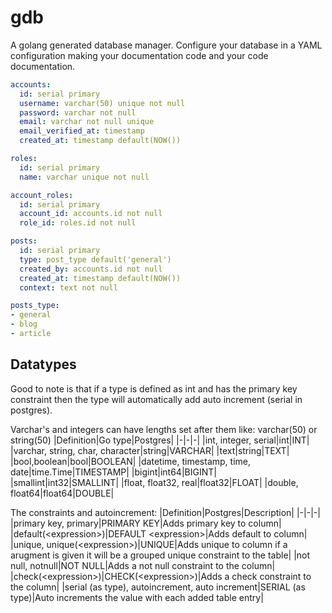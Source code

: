 # gdb
A golang generated database manager.
Configure your database in a YAML configuration making your documentation code and your code documentation.
```yaml
accounts:
  id: serial primary
  username: varchar(50) unique not null
  password: varchar not null
  email: varchar not null unique
  email_verified_at: timestamp
  created_at: timestamp default(NOW())

roles:
  id: serial primary
  name: varchar unique not null

account_roles:
  id: serial primary
  account_id: accounts.id not null
  role_id: roles.id not null

posts:
  id: serial primary
  type: post_type default('general')
  created_by: accounts.id not null
  created_at: timestamp default(NOW())
  context: text not null

posts_type:
- general
- blog
- article
```

## Datatypes
Good to note is that if a type is defined as int and has the primary key constraint then the type
will automatically add auto increment (serial in postgres).

Varchar's and integers can have lengths set after them like: varchar(50) or string(50)
|Definition|Go type|Postgres|
|-|-|-|
|int, integer, serial|int|INT|
|varchar, string, char, character|string|VARCHAR|
|text|string|TEXT|
|bool,boolean|bool|BOOLEAN|
|datetime, timestamp, time, date|time.Time|TIMESTAMP|
|bigint|int64|BIGINT|
|smallint|int32|SMALLINT|
|float, float32, real|float32|FLOAT|
|double, float64|float64|DOUBLE|

The constraints and autoincrement:
|Definition|Postgres|Description|
|-|-|-|
|primary key, primary|PRIMARY KEY|Adds primary key to column|
|default(\<expression\>)|DEFAULT \<expression\>|Adds default to column|
|unique, unique(\<expression\>)|UNIQUE|Adds unique to column if a arugment is given it will be a grouped unique constraint to the table|
|not null, notnull|NOT NULL|Adds a not null constraint to the column|
|check(\<expression\>)|CHECK(\<expression\>)|Adds a check constraint to the column|
|serial (as type), autoincrement, auto increment|SERIAL (as type)|Auto increments the value with each added table entry|
